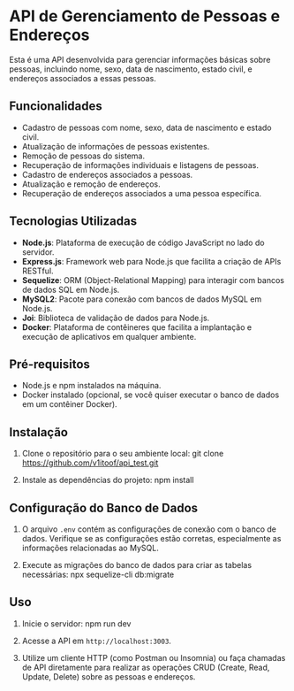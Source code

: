 # API de Gerenciamento de Pessoas e Endereços

Esta é uma API desenvolvida para gerenciar informações básicas sobre pessoas, incluindo nome, sexo, data de nascimento, estado civil, e endereços associados a essas pessoas.

## Funcionalidades

- Cadastro de pessoas com nome, sexo, data de nascimento e estado civil.
- Atualização de informações de pessoas existentes.
- Remoção de pessoas do sistema.
- Recuperação de informações individuais e listagens de pessoas.
- Cadastro de endereços associados a pessoas.
- Atualização e remoção de endereços.
- Recuperação de endereços associados a uma pessoa específica.

## Tecnologias Utilizadas

- **Node.js**: Plataforma de execução de código JavaScript no lado do servidor.
- **Express.js**: Framework web para Node.js que facilita a criação de APIs RESTful.
- **Sequelize**: ORM (Object-Relational Mapping) para interagir com bancos de dados SQL em Node.js.
- **MySQL2**: Pacote para conexão com bancos de dados MySQL em Node.js.
- **Joi**: Biblioteca de validação de dados para Node.js.
- **Docker**: Plataforma de contêineres que facilita a implantação e execução de aplicativos em qualquer ambiente.

## Pré-requisitos

- Node.js e npm instalados na máquina.
- Docker instalado (opcional, se você quiser executar o banco de dados em um contêiner Docker).

## Instalação

1. Clone o repositório para o seu ambiente local:
  git clone https://github.com/v1itoof/api_test.git

2. Instale as dependências do projeto:
   npm install

## Configuração do Banco de Dados

1. O arquivo `.env` contém as configurações de conexão com o banco de dados. Verifique se as configurações estão corretas, especialmente as informações relacionadas ao MySQL.

2. Execute as migrações do banco de dados para criar as tabelas necessárias:
  npx sequelize-cli db:migrate


## Uso

1. Inicie o servidor:
  npm run dev

2. Acesse a API em `http://localhost:3003`.

3. Utilize um cliente HTTP (como Postman ou Insomnia) ou faça chamadas de API diretamente para realizar as operações CRUD (Create, Read, Update, Delete) sobre as pessoas e endereços.

